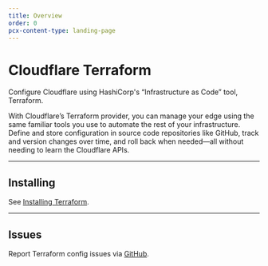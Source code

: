```yaml
---
title: Overview
order: 0
pcx-content-type: landing-page
---
```


# Cloudflare Terraform

Configure Cloudflare using HashiCorp's “Infrastructure as Code” tool, Terraform.

With Cloudflare’s Terraform provider, you can manage your edge using the same familiar tools you use to automate the rest of your infrastructure. Define and store configuration in source code repositories like GitHub, track and version changes over time, and roll back when needed—all without needing to learn the Cloudflare APIs.

--------------------------------

## Installing

See [Installing Terraform](/installing/).

--------------------------------

## Issues

Report Terraform config issues via [GitHub](https://github.com/cloudflare/terraform-provider-cloudflare/issues/new/choose).
